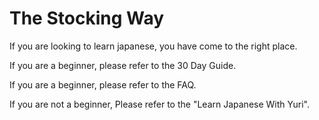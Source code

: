 # The Stocking Way

If you are looking to learn japanese, you have come to the right place.

If you are a beginner, please refer to the 30 Day Guide.

If you are a beginner, please refer to the FAQ.

If you are not a beginner, Please refer to the "Learn Japanese With Yuri".
